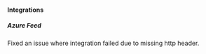 
#### Integrations

##### Azure Feed

Fixed an issue where integration failed due to missing http header.
